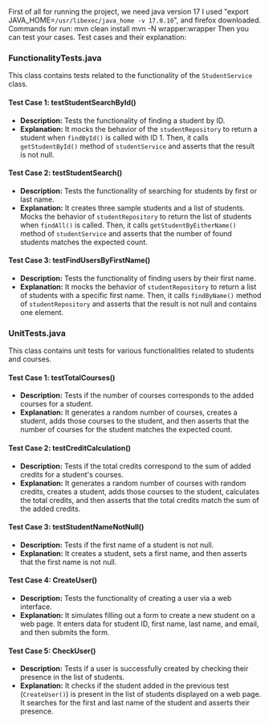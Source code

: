 First of all for running the project, we need java version 17
I used "export JAVA_HOME=`/usr/libexec/java_home -v 17.0.10`", and firefox downloaded. 
Commands for run:
mvn clean install
mvn -N wrapper:wrapper
Then you can test your cases.
Test cases and their explanation:
### FunctionalityTests.java

This class contains tests related to the functionality of the `StudentService` class.

#### Test Case 1: testStudentSearchById()
- **Description:** Tests the functionality of finding a student by ID.
- **Explanation:** It mocks the behavior of the `studentRepository` to return a student when `findById()` is called with ID 1. Then, it calls `getStudentById()` method of `studentService` and asserts that the result is not null.

#### Test Case 2: testStudentSearch()
- **Description:** Tests the functionality of searching for students by first or last name.
- **Explanation:** It creates three sample students and a list of students. Mocks the behavior of `studentRepository` to return the list of students when `findAll()` is called. Then, it calls `getStudentByEitherName()` method of `studentService` and asserts that the number of found students matches the expected count.

#### Test Case 3: testFindUsersByFirstName()
- **Description:** Tests the functionality of finding users by their first name.
- **Explanation:** It mocks the behavior of `studentRepository` to return a list of students with a specific first name. Then, it calls `findByName()` method of `studentRepository` and asserts that the result is not null and contains one element.

### UnitTests.java

This class contains unit tests for various functionalities related to students and courses.

#### Test Case 1: testTotalCourses()
- **Description:** Tests if the number of courses corresponds to the added courses for a student.
- **Explanation:** It generates a random number of courses, creates a student, adds those courses to the student, and then asserts that the number of courses for the student matches the expected count.

#### Test Case 2: testCreditCalculation()
- **Description:** Tests if the total credits correspond to the sum of added credits for a student's courses.
- **Explanation:** It generates a random number of courses with random credits, creates a student, adds those courses to the student, calculates the total credits, and then asserts that the total credits match the sum of the added credits.

#### Test Case 3: testStudentNameNotNull()
- **Description:** Tests if the first name of a student is not null.
- **Explanation:** It creates a student, sets a first name, and then asserts that the first name is not null.

#### Test Case 4: CreateUser()
- **Description:** Tests the functionality of creating a user via a web interface.
- **Explanation:** It simulates filling out a form to create a new student on a web page. It enters data for student ID, first name, last name, and email, and then submits the form.

#### Test Case 5: CheckUser()
- **Description:** Tests if a user is successfully created by checking their presence in the list of students.
- **Explanation:** It checks if the student added in the previous test (`CreateUser()`) is present in the list of students displayed on a web page. It searches for the first and last name of the student and asserts their presence.
